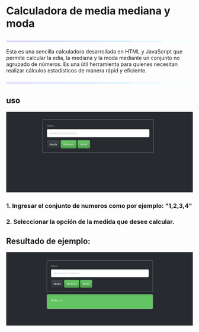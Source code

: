 # Calculadora de media mediana y moda

<p align= "center">
<img src="img/line.gif">
</p>

<p>
    Esta es una sencilla calculadora desarrollada en HTML y JavaScript que permite calcular la edia, la mediana y la moda mediante un conjunto no agrupado de números.
    Es una útil herramienta para quienes necesitan realizar cálculos estadísticos de manera rápid y eficiente.
</p>
<p align= "center">
<img src="img/line.gif">
</p>

## uso 
<p align= "center">
<img src="img/captura.png">
</p>

### 1. Ingresar el conjunto de numeros como por ejemplo: "1,2,3,4"

### 2. Seleccionar la opción de la medida que desee calcular.


## Resultado de ejemplo:

<p align= "center">
<img src="img/captura_2.png">
</p>